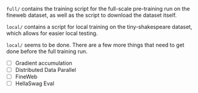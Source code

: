 `full/` contains the training script for the full-scale pre-training run on the fineweb dataset, as well as the script to download the dataset itself.

`local/` contains a script for local training on the tiny-shakespeare dataset, which allows for easier local testing.

`local/` seems to be done. There are a few more things that need to get done before the full training run.

- [ ] Gradient accumulation
- [ ] Distributed Data Parallel
- [ ] FineWeb
- [ ] HellaSwag Eval
